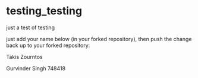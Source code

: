 # testing_testing
just a test of testing

just add your name below (in your forked repository), then push the change back up to your forked repository:

Takis Zourntos



Gurvinder Singh
748418
